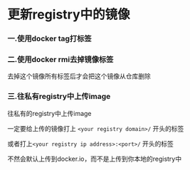 # 更新registry中的镜像

### 一.使用docker tag打标签

### 二.使用docker rmi去掉镜像标签

去掉这个镜像所有标签后才会把这个镜像从仓库删除

### 三.往私有registry中上传image

往私有的registry中上传image

一定要给上传的镜像打上 `<your registry domain>/` 开头的标签

或者打上`<your registry ip address>:<port>/` 开头的标签

不然会默认上传到docker.io，而不是上传到你本地的registry中

